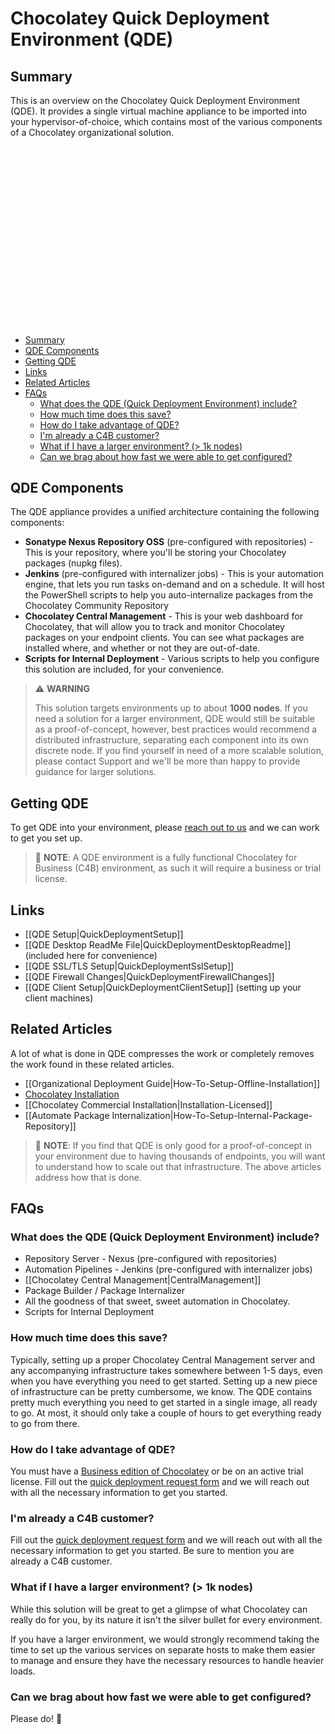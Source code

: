 # Chocolatey Quick Deployment Environment (QDE)

## Summary

This is an overview on the Chocolatey Quick Deployment Environment (QDE). It provides a single virtual machine appliance to be imported into your hypervisor-of-choice, which contains most of the various components of a Chocolatey organizational solution.

![QDE Architechture](images/quickdeploy/QDE-architecture.gif)

<!-- TOC depthFrom:2 -->

- [Summary](#summary)
- [QDE Components](#qde-components)
- [Getting QDE](#getting-qde)
- [Links](#links)
- [Related Articles](#related-articles)
- [FAQs](#faqs)
  - [What does the QDE (Quick Deployment Environment) include?](#what-does-the-qde-quick-deployment-environment-include)
  - [How much time does this save?](#how-much-time-does-this-save)
  - [How do I take advantage of QDE?](#how-do-i-take-advantage-of-qde)
  - [I'm already a C4B customer?](#im-already-a-c4b-customer)
  - [What if I have a larger environment? (> 1k nodes)](#what-if-i-have-a-larger-environment--1k-nodes)
  - [Can we brag about how fast we were able to get configured?](#can-we-brag-about-how-fast-we-were-able-to-get-configured)

<!-- /TOC -->

## QDE Components

The QDE appliance provides a unified architecture containing the following components:

* **Sonatype Nexus Repository OSS** (pre-configured with repositories) - This is your repository, where you'll be storing your Chocolatey packages (nupkg files).
* **Jenkins** (pre-configured with internalizer jobs) - This is your automation engine, that lets you run tasks on-demand and on a schedule. It will host the PowerShell scripts to help you auto-internalize packages from the Chocolatey Community Repository
* **Chocolatey Central Management** - This is your web dashboard for Chocolatey, that will allow you to track and monitor Chocolatey packages on your endpoint clients. You can see what packages are installed where, and whether or not they are out-of-date.
* **Scripts for Internal Deployment** - Various scripts to help you configure this solution are included, for your convenience.

> :warning: **WARNING**
>
> This solution targets environments up to about **1000 nodes**.
> If you need a solution for a larger environment, QDE would still be suitable as a proof-of-concept, however, best practices would recommend a distributed infrastructure, separating each component into its own discrete node.
> If you find yourself in need of a more scalable solution, please contact Support and we'll be more than happy to provide guidance for larger solutions.

## Getting QDE

To get QDE into your environment, please [reach out to us](https://chocolatey.org/contact/quick-deployment) and we can work to get you set up.

> :memo: **NOTE**: A QDE environment is a fully functional Chocolatey for Business (C4B) environment, as such it will require a business or trial license.

## Links

* [[QDE Setup|QuickDeploymentSetup]]
* [[QDE Desktop ReadMe File|QuickDeploymentDesktopReadme]] (included here for convenience)
* [[QDE SSL/TLS Setup|QuickDeploymentSslSetup]]
* [[QDE Firewall Changes|QuickDeploymentFirewallChanges]]
* [[QDE Client Setup|QuickDeploymentClientSetup]] (setting up your client machines)

## Related Articles

A lot of what is done in QDE compresses the work or completely removes the work found in these related articles.

* [[Organizational Deployment Guide|How-To-Setup-Offline-Installation]]
* [Chocolatey Installation](https://chocolatey.org/install#organization)
* [[Chocolatey Commercial Installation|Installation-Licensed]]
* [[Automate Package Internalization|How-To-Setup-Internal-Package-Repository]]

> :memo: **NOTE**: If you find that QDE is only good for a proof-of-concept in your environment due to having thousands of endpoints, you will want to understand how to scale out that infrastructure. The above articles address how that is done.

## FAQs

### What does the QDE (Quick Deployment Environment) include?

* Repository Server - Nexus (pre-configured with repositories)
* Automation Pipelines - Jenkins (pre-configured with internalizer jobs)
* [[Chocolatey Central Management|CentralManagement]]
* Package Builder / Package Internalizer
* All the goodness of that sweet, sweet automation in Chocolatey.
* Scripts for Internal Deployment

### How much time does this save?

Typically, setting up a proper Chocolatey Central Management server and any accompanying infrastructure takes somewhere between 1-5 days, even when you have everything you need to get started. Setting up a new piece of infrastructure can be pretty cumbersome, we know. The QDE contains pretty much everything you need to get started in a single image, all ready to go. At most, it should only take a couple of hours to get everything ready to go from there.

### How do I take advantage of QDE?
You must have a [Business edition of Chocolatey](https://chocolatey.org/compare) or be on an active trial license. Fill out the [quick deployment request form](https://chocolatey.org/contact/quick-deployment) and we will reach out with all the necessary information to get you started.

### I'm already a C4B customer?
Fill out the [quick deployment request form](https://chocolatey.org/contact/quick-deployment) and we will reach out with all the necessary information to get you started. Be sure to mention you are already a C4B customer.

### What if I have a larger environment? (> 1k nodes)

While this solution will be great to get a glimpse of what Chocolatey can really do for you, by its nature it isn't the silver bullet for every environment.

If you have a larger environment, we would strongly recommend taking the time to set up the various services on separate hosts to make them easier to manage and ensure they have the necessary resources to handle heavier loads.

### Can we brag about how fast we were able to get configured?

Please do! :slightly_smiling_face:
